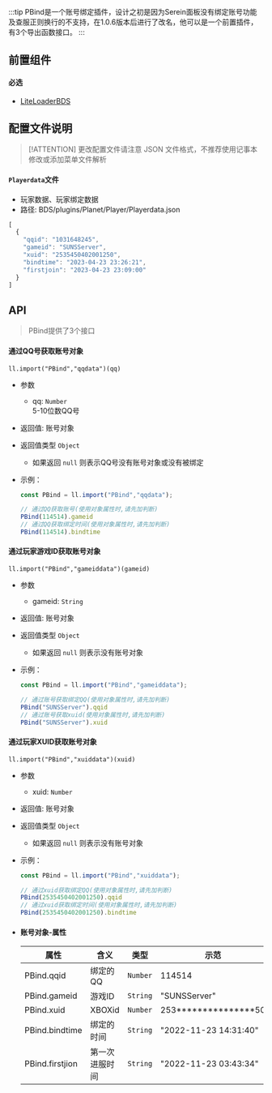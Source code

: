 :::tip
PBind是一个账号绑定插件，设计之初是因为Serein面板没有绑定账号功能及查服正则换行的不支持，在1.0.6版本后进行了改名，他可以是一个前置插件，有3个导出函数接口。
:::

## 前置组件
#### 必选
- [LiteLoaderBDS](https://www.minebbs.com/liteloader/)

## 配置文件说明

> [!ATTENTION] 更改配置文件请注意 JSON 文件格式，不推荐使用记事本修改或添加菜单文件解析

#### `Playerdata`文件

- 玩家数据、玩家绑定数据
- 路径: BDS/plugins/Planet/Player/Playerdata.json
```js
[
  {
    "qqid": "1031648245",
    "gameid": "SUNSServer",
    "xuid": "2535450402001250",
    "bindtime": "2023-04-23 23:26:21",
    "firstjoin": "2023-04-23 23:09:00"
  }
]
```

## API
> PBind提供了3个接口

#### 通过QQ号获取账号对象

`ll.import("PBind","qqdata")(qq)`

- 参数
  - qq: `Number`  
    5-10位数QQ号
- 返回值: 账号对象
- 返回值类型 `Object`
  - 如果返回 `null` 则表示QQ号没有账号对象或没有被绑定

- 示例：  
    ```js
    const PBind = ll.import("PBind","qqdata");
    
    // 通过QQ获取账号(使用对象属性时,请先加判断)
    PBind(114514).gameid
    // 通过QQ获取绑定时间(使用对象属性时,请先加判断)
    PBind(114514).bindtime
    ```

#### 通过玩家游戏ID获取账号对象

`ll.import("PBind","gameiddata")(gameid)`

- 参数  
  - gameid: `String`
- 返回值: 账号对象
- 返回值类型 `Object`
  - 如果返回 `null` 则表示没有账号对象

- 示例：  
  ```js
  const PBind = ll.import("PBind","gameiddata");

  // 通过账号获取绑定QQ(使用对象属性时,请先加判断)
  PBind("SUNSServer").qqid
  // 通过账号获取xuid(使用对象属性时,请先加判断)
  PBind("SUNSServer").xuid
  ```

#### 通过玩家XUID获取账号对象

`ll.import("PBind","xuiddata")(xuid)`

- 参数
  - xuid: `Number`
- 返回值: 账号对象
- 返回值类型 `Object`
  - 如果返回 `null` 则表示没有账号对象

- 示例：  
  ```js
  const PBind = ll.import("PBind","xuiddata");
  
  // 通过xuid获取绑定QQ(使用对象属性时,请先加判断)
  PBind(2535450402001250).qqid
  // 通过xuid获取绑定时间(使用对象属性时,请先加判断)
  PBind(2535450402001250).bindtime
  ```

- #### 账号对象-属性
  | 属性            | 含义           | 类型     | 示范                  |
  | --------------- | -------------- | -------- | --------------------- |
  | PBind.qqid      | 绑定的QQ       | `Number` | 114514                |
  | PBind.gameid    | 游戏ID         | `String` | "SUNSServer"          |
  | PBind.xuid      | XBOXid         | `Number` | 253***************50  |
  | PBind.bindtime  | 绑定的时间     | `String` | "2022-11-23 14:31:40" |
  | PBind.firstjion | 第一次进服时间 | `String` | "2022-11-23 03:43:34" |
